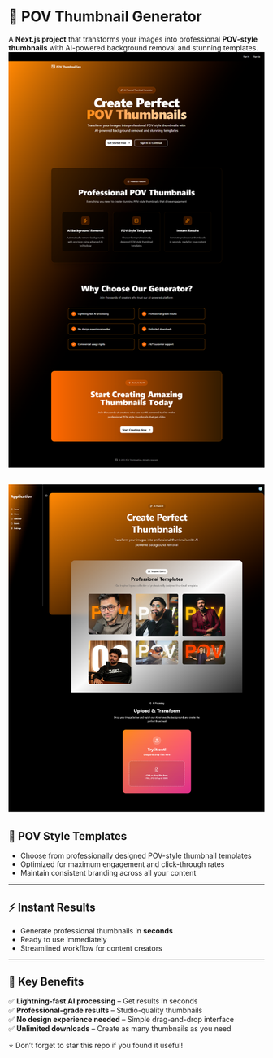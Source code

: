 # 📸 POV Thumbnail Generator  

A **Next.js project** that transforms your images into professional **POV-style thumbnails** with AI-powered background removal and stunning templates.  
![POV Landing Page Demo](./public/assest/homepage.png)  

![POV Product Page](./public/assest/previewpage.png) 
---

## 🎨 POV Style Templates  
- Choose from professionally designed POV-style thumbnail templates  
- Optimized for maximum engagement and click-through rates  
- Maintain consistent branding across all your content  
---

## ⚡ Instant Results  
- Generate professional thumbnails in **seconds**  
- Ready to use immediately  
- Streamlined workflow for content creators  
---

## 🚀 Key Benefits  
✅ **Lightning-fast AI processing** – Get results in seconds  
✅ **Professional-grade results** – Studio-quality thumbnails  
✅ **No design experience needed** – Simple drag-and-drop interface  
✅ **Unlimited downloads** – Create as many thumbnails as you need


⭐ Don’t forget to star this repo if you found it useful!